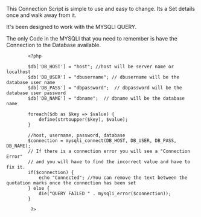 This Connection Script is simple to use 
and easy to change. Its a Set details once and walk away from it.

It's been designed to work with the MYSQLI QUERY.

The only Code in the MYSQLI that you need to remember is have the Connection to the Database available.


            <?php
            
            $db['DB_HOST'] = "host"; //host will be server name or localhost
            $db['DB_USER'] = "dbusername"; // dbusername will be the database user name
            $db['DB_PASS'] = "dbpassword";  // dbpassword will be the database user password
            $db['DB_NAME'] = "dbname";  // dbname will be the database name
            
            foreach($db as $key => $value) {
                define(strtoupper($key), $value);
            }
            
            //host, username, password, database
            $connection = mysqli_connect(DB_HOST, DB_USER, DB_PASS, DB_NAME);
            // If there is a connection error you will see a "Connection Error"
            // and you will have to find the incorrect value and have to fix it.
            if($connection) {
                echo "Connected"; //You can remove the text between the quotation marks once the connection has been set
            } else {
                die("QUERY FAILED " . mysqli_error($connection));
            }
            
             ?>

